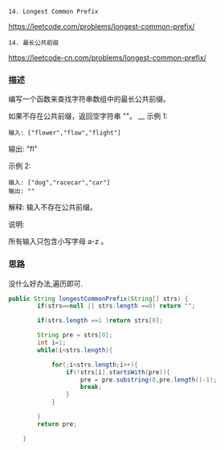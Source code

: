 `14. Longest Common Prefix`

<https://leetcode.com/problems/longest-common-prefix/>

`14. 最长公共前缀`

<https://leetcode-cn.com/problems/longest-common-prefix/>

### 描述
编写一个函数来查找字符串数组中的最长公共前缀。

如果不存在公共前缀，返回空字符串 ""。
__
示例 1:
````
输入: ["flower","flow","flight"]
````
输出: "fl"

示例 2:
````
输入: ["dog","racecar","car"]
输出: ""
````
解释: 输入不存在公共前缀。

说明:

所有输入只包含小写字母 a-z 。

### 思路

没什么好办法,遍历即可.

```java
public String longestCommonPrefix(String[] strs) {
        if(strs==null || strs.length ==0) return "";

        if(strs.length ==1 )return strs[0];

        String pre = strs[0];
        int i=1;
        while(i<strs.length){

            for(;i<strs.length;i++){
                if(!strs[i].startsWith(pre)){
                    pre = pre.substring(0,pre.length()-1);
                    break;
                }
            }

        }
        return pre;

    }
```